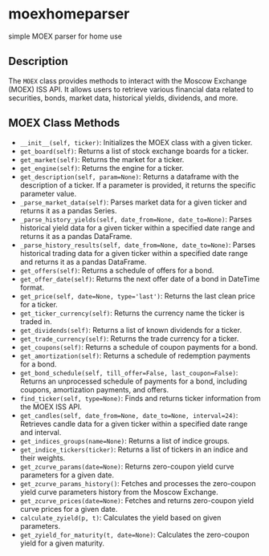 # moexhomeparser
 simple MOEX parser for home use

## Description

The `MOEX` class provides methods to interact with the Moscow Exchange (MOEX) ISS API. It allows users to retrieve various financial data related to securities, bonds, market data, historical yields, dividends, and more.

## MOEX Class Methods

- `__init__(self, ticker)`: Initializes the MOEX class with a given ticker.
- `get_board(self)`: Returns a list of stock exchange boards for a ticker.
- `get_market(self)`: Returns the market for a ticker.
- `get_engine(self)`: Returns the engine for a ticker.
- `get_description(self, param=None)`: Returns a dataframe with the description of a ticker. If a parameter is provided, it returns the specific parameter value.
- `_parse_market_data(self)`: Parses market data for a given ticker and returns it as a pandas Series.
- `_parse_history_yields(self, date_from=None, date_to=None)`: Parses historical yield data for a given ticker within a specified date range and returns it as a pandas DataFrame.
- `_parse_history_results(self, date_from=None, date_to=None)`: Parses historical trading data for a given ticker within a specified date range and returns it as a pandas DataFrame.
- `get_offers(self)`: Returns a schedule of offers for a bond.
- `get_offer_date(self)`: Returns the next offer date of a bond in DateTime format.
- `get_price(self, date=None, type='last')`: Returns the last clean price for a ticker.
- `get_ticker_currency(self)`: Returns the currency name the ticker is traded in.
- `get_dividends(self)`: Returns a list of known dividends for a ticker.
- `get_trade_currency(self)`: Returns the trade currency for a ticker.
- `get_coupons(self)`: Returns a schedule of coupon payments for a bond.
- `get_amortization(self)`: Returns a schedule of redemption payments for a bond.
- `get_bond_schedule(self, till_offer=False, last_coupon=False)`: Returns an unprocessed schedule of payments for a bond, including coupons, amortization payments, and offers.
- `find_ticker(self, type=None)`: Finds and returns ticker information from the MOEX ISS API.
- `get_candles(self, date_from=None, date_to=None, interval=24)`: Retrieves candle data for a given ticker within a specified date range and interval.
- `get_indices_groups(name=None)`: Returns a list of indice groups.
- `get_indice_tickers(ticker)`: Returns a list of tickers in an indice and their weights.
- `get_zcurve_params(date=None)`: Returns zero-coupon yield curve parameters for a given date.
- `get_zcurve_params_history()`: Fetches and processes the zero-coupon yield curve parameters history from the Moscow Exchange.
- `get_zcurve_prices(date=None)`: Fetches and returns zero-coupon yield curve prices for a given date.
- `calculate_zyield(p, t)`: Calculates the yield based on given parameters.
- `get_zyield_for_maturity(t, date=None)`: Calculates the zero-coupon yield for a given maturity.